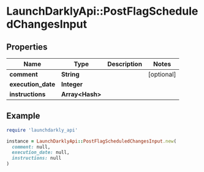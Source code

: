 # LaunchDarklyApi::PostFlagScheduledChangesInput

## Properties

| Name | Type | Description | Notes |
| ---- | ---- | ----------- | ----- |
| **comment** | **String** |  | [optional] |
| **execution_date** | **Integer** |  |  |
| **instructions** | **Array&lt;Hash&gt;** |  |  |

## Example

```ruby
require 'launchdarkly_api'

instance = LaunchDarklyApi::PostFlagScheduledChangesInput.new(
  comment: null,
  execution_date: null,
  instructions: null
)
```

